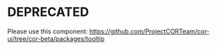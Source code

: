 # DEPRECATED
Please use this component: https://github.com/ProjectCORTeam/cor-ui/tree/cor-beta/packages/tooltip